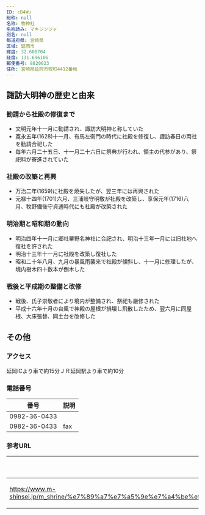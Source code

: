 ```yaml
---
ID: cB4Wu
総称: null
名称: 牧神社
名称読み: マキジンジャ
別名: null
都道府県: 宮崎県
区域: 延岡市
緯度: 32.600704
経度: 131.696106
郵便番号: 8820023
住所: 宮崎県延岡市牧町4412番地
---
```


## 諏訪大明神の歴史と由来

### 勧請から社殿の修復まで

- 文明元年十一月に勧請され、諏訪大明神と称していた
- 寛永五年(1628)十一月、有馬左衛門の時代に社殿を修復し、諏訪春日の両社を勧請合祀した
- 毎年六月二十五日、十一月二十六日に祭典が行われ、領主の代参があり、祭祀料が寄進されていた

### 社殿の改築と再興

- 万治二年(1659)に社殿を焼失したが、翌三年には再興された
- 元禄十四年(1701)六月、三浦岐守明敬が社殿を改築し、享保元年(1716)八月、牧野備後守貞通時代にも社殿が改築された

### 明治期と昭和期の動向

- 明治四年十一月に郷社粟野名神社に合祀され、明治十三年一月には旧社地へ復社を許された
- 明治十三年十一月に社殿を改築し復社した
- 昭和二十年八月、九月の暴風雨襲来で社殿が傾斜し、十一月に修理したが、境内樹木四十数本が倒木した

### 戦後と平成期の整備と改修

- 戦後、氏子崇敬者により境内が整備され、祭祀も厳修された
- 平成十六年十月の台風で神殿の屋根が損壊し飛散したため、翌六月に同屋根、大床張替、同土台を改修した

## その他

### アクセス

延岡ICより車で約15分ＪＲ延岡駅より車で約10分

### 電話番号

| 番号         | 説明 |
| ------------ | ---- |
| 0982-36-0433 |      |
| 0982-36-0433 | fax  |

### 参考URL

| URL                                                                                                                                    | 説明   |
| -------------------------------------------------------------------------------------------------------------------------------------- | ------ |
| https://www.m-shinsei.jp/m_shrine/%e7%89%a7%e7%a5%9e%e7%a4%be%ef%bc%88%e3%81%be%e3%81%8d%e3%81%98%e3%82%93%e3%81%98%e3%82%83%ef%bc%89/ | 神社庁 |
